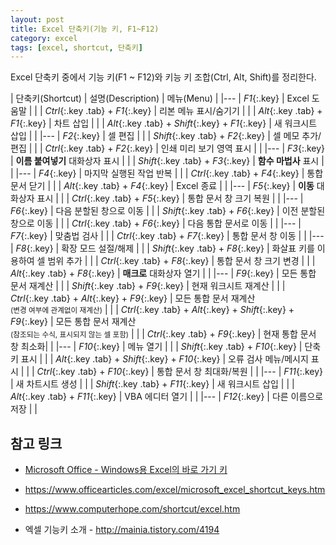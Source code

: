 ```yaml
---
layout: post
title: Excel 단축키(기능 키, F1~F12)
category: excel
tags: [excel, shortcut, 단축키]
---
```


Excel 단축키 중에서 기능 키(F1 ~ F12)와 키능 키 조합(Ctrl, Alt, Shift)를 정리한다.

<!--excerpt-->

| 단축키(Shortcut) | 설명(Description) | 메뉴(Menu) |
|---
| *F1*{:.key}  | Excel 도움말 | |
| *Ctrl*{:.key .tab} + *F1*{:.key}  | 리본 메뉴 표시/숨기기 | |
| *Alt*{:.key .tab} + *F1*{:.key}   | 차트 삽입 | |
| *Alt*{:.key .tab} + *Shift*{:.key} + *F1*{:.key} | 새 워크시트 삽입 | |
|---
| *F2*{:.key}  | 셀 편집 | |
| *Shift*{:.key .tab} + *F2*{:.key} | 셀 메모 추가/편집 | |
| *Ctrl*{:.key .tab} + *F2*{:.key}  | 인쇄 미리 보기 영역 표시 | |
|---
| *F3*{:.key}  | **이름 붙여넣기** 대화상자 표시 | |
| *Shift*{:.key .tab} + *F3*{:.key} | **함수 마법사** 표시 | |
|---
| *F4*{:.key}  | 마지막 실행된 작업 반복 | |
| *Ctrl*{:.key .tab} + *F4*{:.key}  | 통합 문서 닫기 | |
| *Alt*{:.key .tab} + *F4*{:.key}   | Excel 종료 | |
|---
| *F5*{:.key}  | **이동** 대화상자 표시 | |
| *Ctrl*{:.key .tab} + *F5*{:.key}  | 통합 문서 창 크기 복원 | |
|---
| *F6*{:.key}  | 다음 분할된 창으로 이동 | |
| *Shift*{:.key .tab} + *F6*{:.key} | 이전 분할된 창으로 이동 | |
| *Ctrl*{:.key .tab} + *F6*{:.key}  | 다음 통합 문서로 이동 | |
|---
| *F7*{:.key}  | 맞춤법 검사 | |
| *Ctrl*{:.key .tab} + *F7*{:.key}  | 통합 문서 창 이동 | |
|---
| *F8*{:.key}  | 확장 모드 설절/해제 | |
| *Shift*{:.key .tab} + *F8*{:.key} | 화살표 키를 이용하여 셀 범위 추가 | |
| *Ctrl*{:.key .tab} + *F8*{:.key}  | 통합 문서 창 크기 변경 | |
| *Alt*{:.key .tab} + *F8*{:.key}   | **매크로** 대화상자 열기 | |
|---
| *F9*{:.key}  | 모든 통합 문서 재계산 | |
| *Shift*{:.key .tab} + *F9*{:.key} | 현재 워크시트 재계산 | |
| *Ctrl*{:.key .tab} + *Alt*{:.key} + *F9*{:.key} | 모든 통합 문서 재계산<br/><small>(변경 여부에 관계없이 재계산)</small> | |
| *Ctrl*{:.key .tab} + *Alt*{:.key} + *Shift*{:.key} + *F9*{:.key} | 모든 통합 문서 재계산<br/><small>(참조되는 수식, 표시되지 않는 셀 포함)</small> | |
| *Ctrl*{:.key .tab} + *F9*{:.key}  | 현재 통합 문서 창 최소화| |
|---
| *F10*{:.key} | 메뉴 열기 | |
| *Shift*{:.key .tab} + *F10*{:.key} | 단축 키 표시 | |
| *Alt*{:.key .tab} + *Shift*{:.key} + *F10*{:.key} | 오류 검사 메뉴/메시지 표시 | |
| *Ctrl*{:.key .tab} + *F10*{:.key} | 통합 문서 창 최대화/복원 | |
|---
| *F11*{:.key} | 새 차트시트 생성 | |
| *Shift*{:.key .tab} + *F11*{:.key} | 새 워크시트 삽입 | |
| *Alt*{:.key .tab} + *F11*{:.key}  | VBA 에디터 열기 | |
|---
| *F12*{:.key} | 다른 이름으로 저장 | |

## 참고 링크

 * [Microsoft Office - Windows용 Excel의 바로 가기 키](https://support.office.com/ko-kr/article/windows%EC%9A%A9-excel%EC%9D%98-%EB%B0%94%EB%A1%9C-%EA%B0%80%EA%B8%B0-%ED%82%A4-1798d9d5-842a-42b8-9c99-9b7213f0040f)
 * <https://www.officearticles.com/excel/microsoft_excel_shortcut_keys.htm>
 * <https://www.computerhope.com/shortcut/excel.htm>

 * 엑셀 기능키 소개 - <http://mainia.tistory.com/4194>
